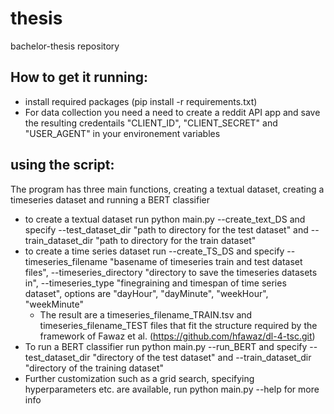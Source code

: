 # thesis
bachelor-thesis repository

## How to get it running:
- install required packages (pip install -r requirements.txt)
- For data collection you need a need to create a reddit API app and save the resulting credentails "CLIENT_ID", "CLIENT_SECRET" and "USER_AGENT" in your environement variables

## using the script:
The program has three main functions, creating a textual dataset, creating a timeseries dataset and running a BERT classifier
- to create a textual dataset run python main.py --create_text_DS and specify --test_dataset_dir "path to directory for the test dataset" and --train_dataset_dir "path to directory for the train dataset"
- to create a time series dataset run --create_TS_DS and specify --timeseries_filename "basename of timeseries train and test dataset files", --timeseries_directory "directory to save the timeseries datasets in", --timeseries_type "finegraining and timespan of time series dataset", options are "dayHour",  "dayMinute", "weekHour", "weekMinute"
  - The result are a timeseries_filename_TRAIN.tsv and timeseries_filename_TEST files that fit the structure required by the framework of Fawaz et al. (https://github.com/hfawaz/dl-4-tsc.git)
- To run a BERT classifier run python main.py --run_BERT and specify --test_dataset_dir "directory of the test dataset" and --train_dataset_dir "directory of the training dataset"
- Further customization such as a grid search, specifying hyperparameters etc. are available, run python main.py --help for more info